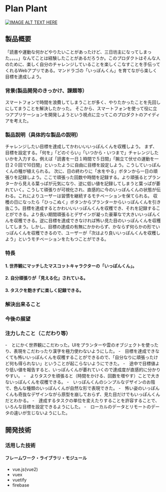 # Plan Plant

[![IMAGE ALT TEXT HERE](https://jphacks.com/wp-content/uploads/2022/08/JPHACKS2022_ogp.jpg)](https://www.youtube.com/watch?v=LUPQFB4QyVo)

## 製品概要

「読書や運動な何かどやりたいことがあったけど、三日坊主になってしまった。。。。」なんてことは経験したことがあるだろうか。このプロダクトはそんな人のために、楽しく自分のチャレンジしていることを楽しくこなすことを手伝ってくれるWebアプリである。マンドラゴの「いっぽんくん」を育てながら楽しく目標を達成しよう。


### 背景(製品開発のきっかけ、課題等）

スマートフォンで時間を浪費してしまうことが多く、やりたかったことを先回しにしてまうことを解決したかった。
そこから、スマートフォンを使って役に立つアプリケーションを開発しようという視点に立ってこのプロダクトのアイディアを考えた。


### 製品説明（具体的な製品の説明）

チャレンジしたい目標を達成してかわいいいっぽんくんを収穫しよう。
まず、目標を設定する。「何を」「どのぐらい」「いつから・いつまで」チャレンジしたいかを入力する。例えば「読書を一日１時間で５日間」「腕立て伏せの運動を一日２０回で10日間」といったように自由に目標を設定しよう。こうしていっぽんくんの種が植えられる。
次に、日の終わりに「水をやる」ボタンから一日の頑張りを記録しよう。ここで頑張った回数や時間を記録する。より頑張るとプランターから見える葉っぱが元気になり、逆に低い値を記録してしまうと葉っぱが萎れていく。こうして頑張りが可視化され、直感的に今のいっぽんくんの状態が伝わる。これによりユーザーは習慣を継続するモチベーションを保てられる。
収穫の日になったら「ひっこぬく」ボタンからプランターからいっぽんくんを引き抜こう。目標を達成するとかわいいいっぽんくんを収穫でき、それを記録することができる。より長い期間頑張るとデザインが凝った豪華なで大きいいっぽんくんを収穫できる。逆に目標を達成できなければ怖い見た目のいっぽんくんを収穫してしまう。しかし、目標の達成の有無にかかわらず、かならず何らかの形でいっぽんくんを収穫できるので、ユーザーが「次はより良いいっぽんくんを収穫しよう」というモチベーションをたもつことができる。

### 特長

#### 1. 世界観にマッチしたマスコットキャラクターの「いっぽんくん」。

#### 2. 自分頑張りが「見える化」されている。

#### 3. タスクを飽きずに楽しく記録できる。

### 解決出来ること

### 今後の展望

### 注力したこと（こだわり等）
-　とにかく世界観にこだわった。UIをプランターや雲のオブジェクトを使ったり、表現をこだわったり漢字を極力使わないようにした。
-　目標を達成できなくても怖いいっぽんくんを収穫することができるので、「自分なりに頑張ったけど何も得られない」ということが起こらないようにできた。
-　途中で目標値より低い値を報告すると、いっぽんくんが萎れていくので達成度が直感的に分かりやすい。
-　よりタスクを頑張ると（時間をかける、回数を増やす）ことで大きないっぽんくんを収穫できる。
-　いっぽんくんのシンプルなデザインのお陰で、色んな種類のいっぽんくんが自然な形で表現できた。
-　怖い姿のいっぽんくんも奇抜なデザインながら原型を崩しておらず、見た目だけでもいっぽんくんだとわかる。
-　達成するタスクの単位を変えたりすることを許容することで、いろんな目標を設定できるようにした。
-　ローカルのデータとリモートのデータの違いが生じないようにした。

## 開発技術

### 活用した技術



#### フレームワーク・ライブラリ・モジュール

- vue.js(vue2)
- vuex
- vuetify
- firebase



